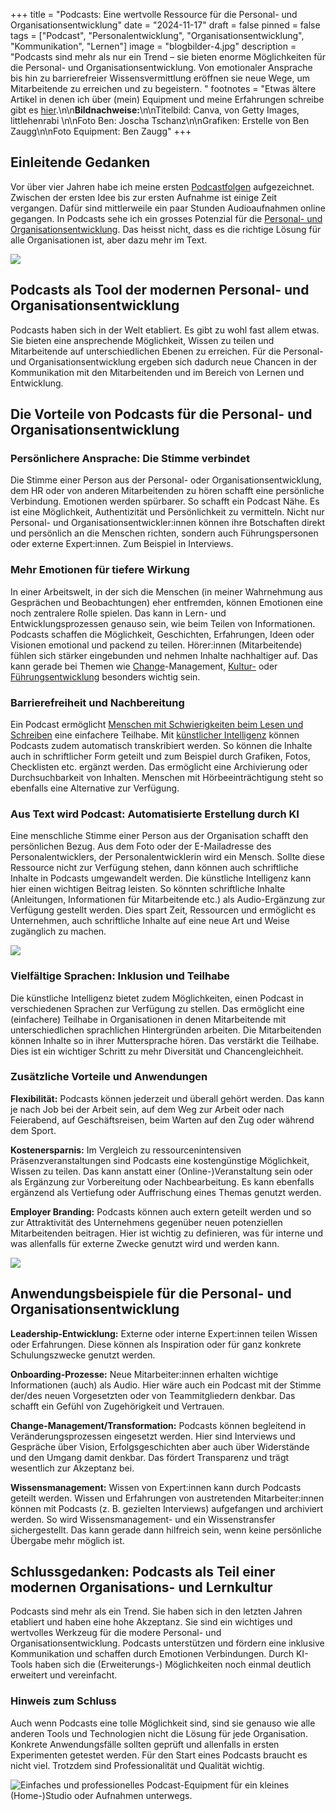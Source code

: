 +++
title = "Podcasts: Eine wertvolle Ressource für die Personal- und Organisationsentwicklung"
date = "2024-11-17"
draft = false
pinned = false
tags = ["Podcast", "Personalentwicklung", "Organisationsentwicklung", "Kommunikation", "Lernen"]
image = "blogbilder-4.jpg"
description = "Podcasts sind mehr als nur ein Trend – sie bieten enorme Möglichkeiten für die Personal- und Organisationsentwicklung. Von emotionaler Ansprache bis hin zu barrierefreier Wissensvermittlung eröffnen sie neue Wege, um Mitarbeitende zu erreichen und zu begeistern. "
footnotes = "Etwas ältere Artikel in denen ich über (mein) Equipment und meine Erfahrungen schreibe gibt es [hier](https://www.bensblog.ch/tags/podcast/).\n\n**Bildnachweise:**\n\nTitelbild: Canva, von Getty Images, littlehenrabi \n\nFoto Ben: Joscha Tschanz\n\nGrafiken: Erstelle von Ben Zaugg\n\nFoto Equipment: Ben Zaugg"
+++
## Einleitende Gedanken

Vor über vier Jahren habe ich meine ersten [Podcastfolgen](https://www.bensblog.ch/tags/podcast/) aufgezeichnet. Zwischen der ersten Idee bis zur ersten Aufnahme ist einige Zeit vergangen. Dafür sind mittlerweile ein paar Stunden Audioaufnahmen online gegangen. In Podcasts sehe ich ein grosses Potenzial für die [Personal- und Organisationsentwicklung](https://www.bensblog.ch/tags/organisationsentwicklung/). Das heisst nicht, dass es die richtige Lösung für alle Organisationen ist, aber dazu mehr im Text. 

![](podcast-ben.jpg)

## Podcasts als Tool der modernen Personal- und Organisationsentwicklung

Podcasts haben sich in der Welt etabliert. Es gibt zu wohl fast allem etwas. Sie bieten eine ansprechende Möglichkeit, Wissen zu teilen und Mitarbeitende auf unterschiedlichen Ebenen zu erreichen. Für die Personal- und Organisationsentwicklung ergeben sich dadurch neue Chancen in der Kommunikation mit den Mitarbeitenden und im Bereich von Lernen und Entwicklung. 

## Die Vorteile von Podcasts für die Personal- und Organisationsentwicklung

### Persönlichere Ansprache: Die Stimme verbindet

Die Stimme einer Person aus der Personal- oder Organisationsentwicklung, dem HR oder von anderen Mitarbeitenden zu hören schafft eine persönliche Verbindung. Emotionen werden spürbarer. So schafft ein Podcast Nähe. Es ist eine Möglichkeit, Authentizität und Persönlichkeit zu vermitteln. Nicht nur Personal- und Organisationsentwickler:innen können ihre Botschaften direkt und persönlich an die Menschen richten, sondern auch Führungspersonen oder externe Expert:innen. Zum Beispiel in Interviews. 

### Mehr Emotionen für tiefere Wirkung

In einer Arbeitswelt, in der sich die Menschen (in meiner Wahrnehmung aus Gesprächen und Beobachtungen) eher entfremden, können Emotionen eine noch zentralere Rolle spielen. Das kann in Lern- und Entwicklungsprozessen genauso sein, wie beim Teilen von Informationen. Podcasts schaffen die Möglichkeit, Geschichten, Erfahrungen, Ideen oder Visionen emotional und packend zu teilen. Hörer:innen (Mitarbeitende) fühlen sich stärker eingebunden und nehmen Inhalte nachhaltiger auf. Das kann gerade bei Themen wie [Change](https://www.bensblog.ch/tags/change/)-Management, [Kultur-](https://www.bensblog.ch/tags/organisationskultur/) oder [Führungsentwicklung](https://www.bensblog.ch/tags/leadership/) besonders wichtig sein. 

### Barrierefreiheit und Nachbereitung

Ein Podcast ermöglicht [Menschen mit Schwierigkeiten beim Lesen und Schreiben](https://www.lesen-schreiben-schweiz.ch/grundkompetenzen/) eine einfachere Teilhabe. Mit [künstlicher Intelligenz](https://www.bensblog.ch/tags/ki/) können Podcasts zudem automatisch transkribiert werden. So können die Inhalte auch in schriftlicher Form geteilt und zum Beispiel durch Grafiken, Fotos, Checklisten etc. ergänzt werden. Das ermöglicht eine Archivierung oder Durchsuchbarkeit von Inhalten. Menschen mit Hörbeeinträchtigung steht so ebenfalls eine Alternative zur Verfügung. 

### Aus Text wird Podcast: Automatisierte Erstellung durch KI

Eine menschliche Stimme einer Person aus der Organisation schafft den persönlichen Bezug. Aus dem Foto oder der E-Mailadresse des Personalentwicklers, der Personalentwicklerin wird ein Mensch. Sollte diese Ressource nicht zur Verfügung stehen, dann können auch schriftliche Inhalte in Podcasts umgewandelt werden. Die künstliche Intelligenz kann hier einen wichtigen Beitrag leisten. So könnten schriftliche Inhalte (Anleitungen, Informationen für Mitarbeitende etc.) als Audio-Ergänzung zur Verfügung gestellt werden. Dies spart Zeit, Ressourcen und ermöglicht es Unternehmen, auch schriftliche Inhalte auf eine neue Art und Weise zugänglich zu machen.

![](vorteile-podcast_poe.jpg)

### Vielfältige Sprachen: Inklusion und Teilhabe

Die künstliche Intelligenz bietet zudem Möglichkeiten, einen Podcast in verschiedenen Sprachen zur Verfügung zu stellen. Das ermöglicht eine (einfachere) Teilhabe in Organisationen in denen Mitarbeitende mit unterschiedlichen sprachlichen Hintergründen arbeiten. Die Mitarbeitenden können Inhalte so in ihrer Muttersprache hören. Das verstärkt die Teilhabe. Dies ist ein wichtiger Schritt zu mehr Diversität und Chancengleichheit.

### Zusätzliche Vorteile und Anwendungen

**Flexibilität:** Podcasts können jederzeit und überall gehört werden. Das kann je nach Job bei der Arbeit sein, auf dem Weg zur Arbeit oder nach Feierabend, auf Geschäftsreisen, beim Warten auf den Zug oder während dem Sport. 

**Kostenersparnis:** Im Vergleich zu ressourcenintensiven Präsenzveranstaltungen sind Podcasts eine kostengünstige Möglichkeit, Wissen zu teilen. Das kann anstatt einer (Online-)Veranstaltung sein oder als Ergänzung zur Vorbereitung oder Nachbearbeitung. Es kann ebenfalls ergänzend als Vertiefung oder Auffrischung eines Themas genutzt werden. 

**Employer Branding:** Podcasts können auch extern geteilt werden und so zur Attraktivität des Unternehmens gegenüber neuen potenziellen Mitarbeitenden beitragen. Hier ist wichtig zu definieren, was für interne und was allenfalls für externe Zwecke genutzt wird und werden kann. 

![](bildschirmfoto-2024-11-17-um-11.24.07.png)

## Anwendungsbeispiele für die Personal- und Organisationsentwicklung

**Leadership-Entwicklung:** Externe oder interne Expert:innen teilen Wissen oder Erfahrungen. Diese können als Inspiration oder für ganz konkrete Schulungszwecke genutzt werden. 

**Onboarding-Prozesse:** Neue Mitarbeiter:innen erhalten wichtige Informationen (auch) als Audio. Hier wäre auch ein Podcast mit der Stimme der/des neuen Vorgesetzten oder von Teammitgliedern denkbar. Das schafft ein Gefühl von Zugehörigkeit und Vertrauen. 

**Change-Management/Transformation:** Podcasts können begleitend in Veränderungsprozessen eingesetzt werden. Hier sind Interviews und Gespräche über Vision, Erfolgsgeschichten aber auch über Widerstände und den Umgang damit denkbar. Das fördert Transparenz und trägt wesentlich zur Akzeptanz bei.

**Wissensmanagement:** Wissen von Expert:innen kann durch Podcasts geteilt werden. Wissen und Erfahrungen von austretenden Mitarbeiter:innen können mit Podcasts (z. B. gezielten Interviews) aufgefangen und archiviert werden. So wird Wissensmanagement- und ein Wissenstransfer sichergestellt. Das kann gerade dann hilfreich sein, wenn keine persönliche Übergabe mehr möglich ist.  

## Schlussgedanken: Podcasts als Teil einer modernen Organisations- und Lernkultur

Podcasts sind mehr als ein Trend. Sie haben sich in den letzten Jahren etabliert und haben eine hohe Akzeptanz. Sie sind ein wichtiges und wertvolles Werkzeug für die modere Personal- und Organisationsentwicklung. Podcasts unterstützen und fördern eine inklusive Kommunikation und schaffen durch Emotionen Verbindungen. Durch KI-Tools haben sich die (Erweiterungs-) Möglichkeiten noch einmal deutlich erweitert und vereinfacht. 

### Hinweis zum Schluss 

Auch wenn Podcasts eine tolle Möglichkeit sind, sind sie genauso wie alle anderen Tools und Technologien nicht die Lösung für jede Organisation. Konkrete Anwendungsfälle sollten geprüft und allenfalls in ersten Experimenten getestet werden. Für den Start eines Podcasts braucht es nicht viel. Trotzdem sind Professionalität und Qualität wichtig.  

![Einfaches und professionelles Podcast-Equipment für ein kleines (Home-)Studio oder Aufnahmen unterwegs.](bildschirmfoto-2024-11-17-um-11.28.30.png)